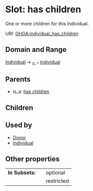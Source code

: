 
# Slot: has children


One or more children for this Individual.

URI: [GHGA:individual_has_children](https://w3id.org/GHGA/individual_has_children)


## Domain and Range

[Individual](Individual.md) &#8594;  <sub>0..\*</sub> [Individual](Individual.md)

## Parents

 *  is_a: [has children](has_children.md)

## Children


## Used by

 * [Donor](Donor.md)
 * [Individual](Individual.md)

## Other properties

|  |  |  |
| --- | --- | --- |
| **In Subsets:** | | optional |
|  | | restricted |

